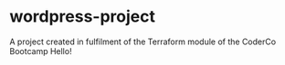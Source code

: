 # wordpress-project
A project created in fulfilment of the Terraform module of the CoderCo Bootcamp
Hello!
